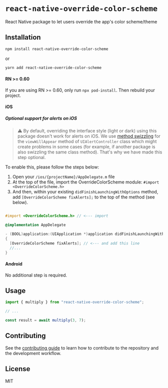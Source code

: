 # `react-native-override-color-scheme`

React Native package to let users override the app's color scheme/theme

## Installation

```sh
npm install react-native-override-color-scheme
```

or

```sh
yarn add react-native-override-color-scheme
```

#### RN >= 0.60
If you are using RN >= 0.60, only run `npx pod-install`. Then rebuild your project.

#### iOS
##### Optional support for alerts on iOS
> :warning: By default, overriding the interface style (light or dark) using this package doesn't work for alerts on iOS. We use [method swizzling](https://medium.com/rocknnull/ios-to-swizzle-or-not-to-swizzle-f8b0ed4a1ce6) for the `viewWillAppear` method of `UIAlertController` class which might create problems in some cases (for example, if another package is also swizzling the same class method). That's why we have made this step optional.

To enable this, please follow the steps below:
1. Open your `/ios/{projectName}/AppDelegate.m` file
1. At the top of the file, import the OverrideColorScheme module: `#import <OverrideColorScheme.h>`
1. And then, within your existing `didFinishLaunchingWithOptions` method, add `[OverrideColorScheme fixAlerts];` to the top of the method (see below).

```Objective-C

#import <OverrideColorScheme.h> // <--- import

@implementation AppDelegate

- (BOOL)application:(UIApplication *)application didFinishLaunchingWithOptions:(NSDictionary *)launchOptions
{
  [OverrideColorScheme fixAlerts]; // <--- and add this line
  //...
}
```

#### Android
No additional step is required.

## Usage

```js
import { multiply } from "react-native-override-color-scheme";

// ...

const result = await multiply(3, 7);
```

## Contributing

See the [contributing guide](CONTRIBUTING.md) to learn how to contribute to the repository and the development workflow.

## License

MIT
